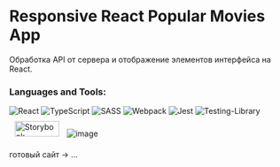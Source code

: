 # Responsive React Popular Movies App

Обработка API от сервера и отображение элементов интерфейса на React.

### Languages and Tools:

![React](https://img.shields.io/badge/react-%2320232a.svg?style=for-the-badge&logo=react&logoColor=%2361DAFB)
![TypeScript](https://img.shields.io/badge/typescript-%23007ACC.svg?style=for-the-badge&logo=typescript&logoColor=white)
![SASS](https://img.shields.io/badge/SASS-hotpink.svg?style=for-the-badge&logo=SASS&logoColor=white)
![Webpack](https://img.shields.io/badge/webpack-%238DD6F9.svg?style=for-the-badge&logo=webpack&logoColor=black)
![Jest](https://img.shields.io/badge/-jest-%23C21325?style=for-the-badge&logo=jest&logoColor=white)
![Testing-Library](https://img.shields.io/badge/-TestingLibrary-%23E33332?style=for-the-badge&logo=testing-library&logoColor=white)
<img style="margin: 10px" src="https://a11ybadges.com/badge?logo=storybook" alt="Storybook" width="80" height="28" />
![image](https://github.com/kamalov-eldar/mobx-movie-app/blob/master/src/img/movies.gif)

готовый сайт -> ...

